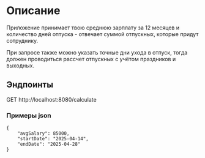 # Описание
Приложение принимает твою среднюю зарплату за 12 месяцев и количество дней отпуска - отвечает суммой отпускных, которые придут сотруднику.

При запросе также можно указать точные дни ухода в отпуск, тогда должен проводиться рассчет отпускных с учётом праздников и выходных.

## Эндпоинты
GET http://localhost:8080/calculate
### Примеры json
```
{
    "avgSalary": 85000,
    "startDate": "2025-04-14",
    "endDate": "2025-04-28"
}
```
```

```
